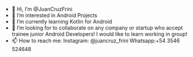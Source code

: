 - 👋 Hi, I’m @JuanCruzFrini
- 👀 I’m interested in Android Projects
- 🌱 I’m currently learning Kotlin for Android
- 💞️ I’m looking for to collaborate on any company or startup who accept trainee junior Android Developers! 
I would like to learn working in group!
- 📫 How to reach me: 
Instagram: @juancruz_frini
Whatsapp:+54 3546 524648

<!---
JuanCruzFrini/JuanCruzFrini is a ✨ special ✨ repository because its `README.md` (this file) appears on your GitHub profile.
You can click the Preview link to take a look at your changes.
--->
